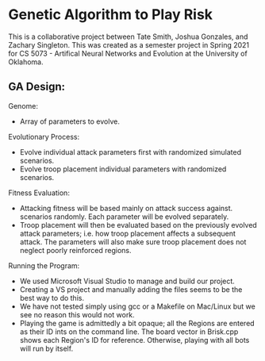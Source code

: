# Genetic Algorithm to Play Risk

This is a collaborative project between Tate Smith, Joshua Gonzales, and Zachary Singleton.
This was created as a semester project in Spring 2021 for CS 5073 - Artifical Neural Networks and Evolution at the University of Oklahoma.

## GA Design:

Genome:
   * Array of parameters to evolve.

Evolutionary Process:
   * Evolve individual attack parameters first with randomized simulated scenarios.
   * Evolve troop placement individual parameters with randomized scenarios.

Fitness Evaluation:
   * Attacking fitness will be based mainly on attack success against.
     scenarios randomly. Each parameter will be evolved separately.
   * Troop placement will then be evaluated based on the 
     previously evolved attack parameters; i.e. how troop placement 
	   affects a subsequent attack. The parameters will also make
	   sure troop placement does not neglect poorly reinforced regions.
   
Running the Program:
   * We used Microsoft Visual Studio to manage and build our project.
   * Creating a VS project and manually adding the files seems to be the best way to do this.
   * We have not tested simply using gcc or a Makefile on Mac/Linux but we see no reason this would not work.
   * Playing the game is admittedly a bit opaque; all the Regions are entered as their ID ints on the command line.
           The board vector in Brisk.cpp shows each Region's ID for reference. Otherwise, playing with all bots will run by itself.
